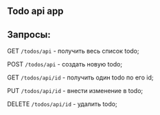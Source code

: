 ## Todo api app


## Запросы:
GET `/todos/api`  - получить весь список todo;

POST `/todos/api`  - создать новую todo;


GET `/todos/api/id`  - получить один todo по его id;

PUT `/todos/api/id`  - внести изменение в todo;

DELETE `/todos/api/id`  - удалить todo;

